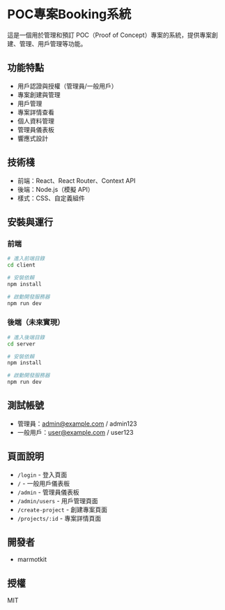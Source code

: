 # POC專案Booking系統

這是一個用於管理和預訂 POC（Proof of Concept）專案的系統，提供專案創建、管理、用戶管理等功能。

## 功能特點

- 用戶認證與授權（管理員/一般用戶）
- 專案創建與管理
- 用戶管理
- 專案詳情查看
- 個人資料管理
- 管理員儀表板
- 響應式設計

## 技術棧

- 前端：React、React Router、Context API
- 後端：Node.js（模擬 API）
- 樣式：CSS、自定義組件

## 安裝與運行

### 前端

```bash
# 進入前端目錄
cd client

# 安裝依賴
npm install

# 啟動開發服務器
npm run dev
```

### 後端（未來實現）

```bash
# 進入後端目錄
cd server

# 安裝依賴
npm install

# 啟動開發服務器
npm run dev
```

## 測試帳號

- 管理員：admin@example.com / admin123
- 一般用戶：user@example.com / user123

## 頁面說明

- `/login` - 登入頁面
- `/` - 一般用戶儀表板
- `/admin` - 管理員儀表板
- `/admin/users` - 用戶管理頁面
- `/create-project` - 創建專案頁面
- `/projects/:id` - 專案詳情頁面

## 開發者

- marmotkit

## 授權

MIT 
